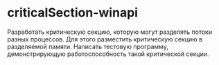 # criticalSection-winapi
Разработать критическую секцию, которую могут разделять потоки разных процессов.
Для этого разместить критическую секцию в разделяемой памяти.
Написать тестовую программу, демонстрирующую работоспособность такой критической секции.
